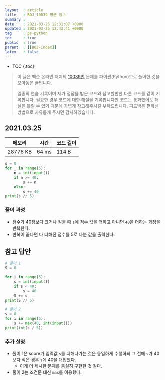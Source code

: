```yaml
---
layout  : article
title   : BOJ_10039 평균 점수
summary : 
date    : 2021-03-25 12:31:07 +0900
updated : 2021-03-25 12:43:41 +0900
tag     : ps-python
toc     : true
public  : true
parent  : [[BOJ-Index]]
latex   : false
---
```

* TOC
{:toc}

>이 글은 백준 온라인 저지의 [10039번](https://www.acmicpc.net/problem/10039) 문제를 파이썬(Python)으로 풀이한 것을 모아놓은 글입니다.
>
> 일종의 연습 기록이며 제가 정답을 받은 코드와 참고할만한 다른 코드를 같이 기록합니다. 필요한 경우 코드에 대한 해설을 기록합니다만 코드는 통과했어도 해설은 틀릴 수 있기 때문에 가볍게 참고해주시길 부탁드립니다. 피드백은 편하신 방법으로 자유롭게 주시면 감사하겠습니다.

## 2021.03.25

| 메모리    | 시간  | 코드 길이 |
| --------- | ----- | --------- |
| 28776 KB  | 64 ms | 114 B     |

```python
s = 0
for _ in range(5):
    n = int(input())
    if n >= 40:
        s += n
    else:
        s += 40
print(s // 5)
```

### 풀이 과정

* 점수가 40점보다 크거나 같을 때 `s`에 점수 값을 더하고 아니면 `40`을 더하는 과정을 반복한다.
* 반복이 끝나면 다 더해진 점수를 5로 나눈 값을 출력한다.

## 참고 답안

```python
# 풀이 1
S = 0

for i in range(5):
    s = int(input())
    if s < 40:
        s = 40
    S += s
print(S // 5)

# 풀이 2
s = 0
for i in range(5):
    s += max(40, int(input()))
print(int(s / 5))
```

### 추가 설명

* 풀이 1은 score가 입력값 `s`를 더해나가는 것은 동일하게 수행하되 그 전에 `s`가 40보다 작은 경우 `s`에 40을 대입했다.
    * 이게 더 제시한 문제를 충실히 구현한 것 같다.
* 풀이 2는 조건문 대신 `max`를 이용했다.
